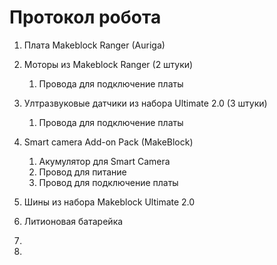 Протокол робота
===

  1. Плата Makeblock Ranger (Auriga) 
  2. Моторы из Makeblock Ranger (2 штуки)
     1. Провода для подключение платы
  
  3. Ултразвуковые датчики из набора Ultimate 2.0 (3 штуки)
     1. Провода для подключение платы
      
  4. Smart camera Add-on Pack (MakeBlock)
     1. Акумулятор для Smart Camera
     2. Провод для питание
     3. Провод для подключение платы
  5. Шины из набора Makeblock Ultimate 2.0
  6. Литионовая батарейка
  7.  
  8. 
